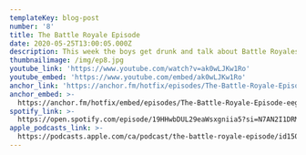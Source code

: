 ```yaml
---
templateKey: blog-post
number: '8'
title: The Battle Royale Episode
date: 2020-05-25T13:00:05.000Z
description: This week the boys get drunk and talk about Battle Royales.
thumbnailimage: /img/ep8.jpg
youtube_link: 'https://www.youtube.com/watch?v=ak0wLJKw1Ro'
youtube_embed: 'https://www.youtube.com/embed/ak0wLJKw1Ro'
anchor_link: 'https://anchor.fm/hotfix/episodes/The-Battle-Royale-Episode-eegq38/a-a29mo2t'
anchor_embed: >-
  https://anchor.fm/hotfix/embed/episodes/The-Battle-Royale-Episode-eegq38/a-a29mo2t
spotify_link: >-
  https://open.spotify.com/episode/19HHwbDUL29eaWsxgniia5?si=N7AN2I1DRM6NtF-rV8aQ7g
apple_podcasts_link: >-
  https://podcasts.apple.com/ca/podcast/the-battle-royale-episode/id1509473966?i=1000475711838
---
```

